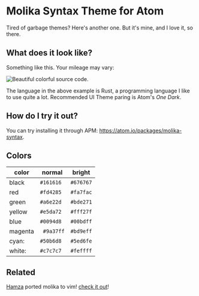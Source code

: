 # Molika Syntax Theme for Atom
Tired of garbage themes?
Here's another one.
But it's mine, and I love it, so there.

## What does it look like?
Something like this. Your mileage may vary:

![Beautiful colorful source code.](https://raw.githubusercontent.com/slightknack/molika-syntax/master/example.png)

The language in the above example is Rust,
a programming language I like to use quite a lot.
Recommended UI Theme paring is Atom's *One Dark*.

## How do I try it out?
You can try installing it through APM: https://atom.io/packages/molika-syntax.

## Colors
| color   | normal    | bright    |
| ------- | --------- | --------- | 
| black   | `#161616` | `#676767` |
| red     | `#fd4285` | `#fa7fac` |
| green   | `#a6e22d` | `#bde271` |
| yellow  | `#e5da72` | `#fff27f` |
| blue    | `#0094d8` | `#00bdff` |
| magenta |` #9a37ff` | `#bd9eff` |
| cyan:   | `#50b6d8` | `#5ed6fe` |
| white:  | `#c7c7c7` | `#feffff` |

## Related
[Hamza](https://github.com/hhhapz) ported molika to vim! [check it out](https://github.com/hhhapz/vim-molika)!

